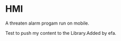 HMI
===

A threaten alarm progam run on mobile.

Test to push my content to the Library.Added by efa.
